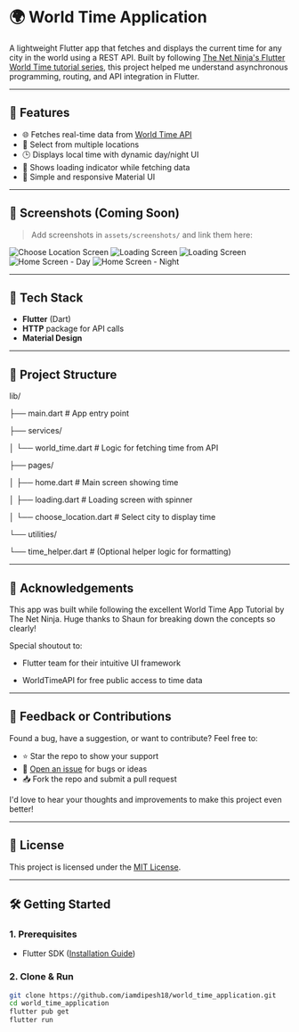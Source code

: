 # 🌍 World Time Application

A lightweight Flutter app that fetches and displays the current time for any city in the world using a REST API. Built by following [The Net Ninja's Flutter World Time tutorial series](https://www.youtube.com/watch?v=1ukSR1GRtMU&list=PL4cUxeGkcC9jLYyp2Aoh6hcWuxFDX6PBJ), this project helped me understand asynchronous programming, routing, and API integration in Flutter.

---

## 🚀 Features

- 🌐 Fetches real-time data from [World Time API](http://worldtimeapi.org/)
- 📍 Select from multiple locations
- 🕒 Displays local time with dynamic day/night UI
- 🚦 Shows loading indicator while fetching data
- 📱 Simple and responsive Material UI

---

## 📸 Screenshots (Coming Soon)

> Add screenshots in `assets/screenshots/` and link them here:

![Choose Location Screen](assets/screenshots/choose_location.png)
![Loading Screen](assets/screenshots/loading2.png)
![Loading Screen](assets/screenshots/loading1.png)
![Home Screen - Day](assets/screenshots/home_day.png)
![Home Screen - Night](assets/screenshots/home_night.png)


---

## 🧰 Tech Stack

- **Flutter** (Dart)
- **HTTP** package for API calls
- **Material Design**

---

## 📁 Project Structure

lib/

├── main.dart # App entry point

├── services/

│ └── world_time.dart # Logic for fetching time from API

├── pages/

│ ├── home.dart # Main screen showing time

│ ├── loading.dart # Loading screen with spinner

│ └── choose_location.dart # Select city to display time

└── utilities/

└── time_helper.dart # (Optional helper logic for formatting)


-------------------

## 🙏 Acknowledgements

This app was built while following the excellent World Time App Tutorial by The Net Ninja. Huge thanks to Shaun for breaking down the concepts so clearly!

Special shoutout to:

- Flutter team for their intuitive UI framework

- WorldTimeAPI for free public access to time data

---

## 💬 Feedback or Contributions

Found a bug, have a suggestion, or want to contribute? Feel free to:

- ⭐ Star the repo to show your support
- 🐛 [Open an issue](https://github.com/iamdipesh18/my_tea_ghar/issues) for bugs or ideas
- 📥 Fork the repo and submit a pull request

I'd love to hear your thoughts and improvements to make this project even better!

---

## 📄 License

This project is licensed under the [MIT License](LICENSE).

---

## 🛠️ Getting Started

### 1. Prerequisites

- Flutter SDK ([Installation Guide](https://flutter.dev/docs/get-started/install))

### 2. Clone & Run

```bash
git clone https://github.com/iamdipesh18/world_time_application.git
cd world_time_application
flutter pub get
flutter run




